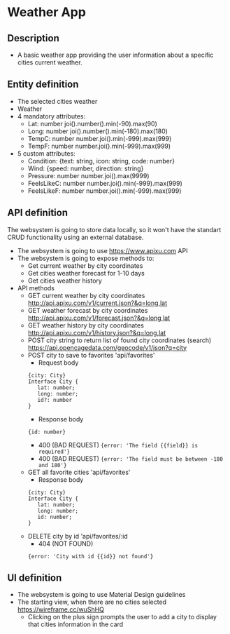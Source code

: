 # Weather App

## Description
- A basic weather app providing the user information about a specific cities current weather.

## Entity definition
- The selected cities weather
- Weather
- 4 mandatory attributes:
    - Lat: number joi().number().min(-90).max(90)
    - Long: number joi().number().min(-180).max(180)
    - TempC: number number.joi().min(-999).max(999)
    - TempF: number number.joi().min(-999).max(999)
- 5 custom attributes:
    - Condition: {text: string, icon: string, code: number}
    - Wind: {speed: number, direction: string}
    - Pressure: number number.joi().max(9999)
    - FeelsLikeC: number number.joi().min(-999).max(999)
    - FeelsLikeF: number number.joi().min(-999).max(999)

## API definition
The websystem is going to store data locally, so it won't have the standart CRUD functionality using an external database.
- The websystem is going to use https://www.apixu.com API
- The websystem is going to expose methods to:
    - Get current weather by city coordinates
    - Get cities weather forecast for 1-10 days
    - Get cities weather history
- API methods
    - GET current weather by city coordinates http://api.apixu.com/v1/current.json?&q=long,lat
    - GET weather forecast by city coordinates http://api.apixu.com/v1/forecast.json?&q=long,lat
    - GET weather history by city coordinates http://api.apixu.com/v1/history.json?&q=long,lat
    - POST city string to return list of found city coordinates (search) https://api.opencagedata.com/geocode/v1/json?q=city
    - POST city to save to favorites 'api/favorites'
        - Request body
        ```
        {city: City}
        Interface City {
           lat: number;
           long: number;
           id?: number
        }
        ```
        - Response body
        ```
        {id: number}
        ```
        - 400 (BAD REQUEST)
        ```{error: 'The field {{field}} is required'}```
        - 400 (BAD REQUEST)
        ```{error: 'The field must be between -180 and 180'}```
     - GET all favorite cities 'api/favorites'
        - Response body
        ```
        {city: City}
        Interface City {
           lat: number;
           long: number;
           id: number;
        }
        ```
     - DELETE city by id 'api/favorites/:id
          - 404 (NOT FOUND)
          ```
          {error: 'City with id {{id}} not found'}
          ```
            

## UI definition
- The websystem is going to use Material Design guidelines
- The starting view, when there are no cities selected https://wireframe.cc/wuShHQ
    - Clicking on the plus sign prompts the user to add a city to display that cities information in the card
